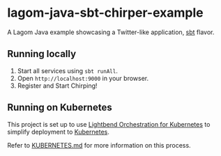 # lagom-java-sbt-chirper-example

A Lagom Java example showcasing a Twitter-like application, [sbt](https://www.scala-sbt.org/) flavor.

## Running locally

1) Start all services using `sbt runAll`.
2) Open `http://localhost:9000` in your browser.
3) Register and Start Chirping!

## Running on Kubernetes

This project is set up to use [Lightbend Orchestration for Kubernetes](https://developer.lightbend.com/docs/lightbend-orchestration-kubernetes/latest/) to simplify deployment to [Kubernetes](https://kubernetes.io/).

Refer to [KUBERNETES.md](KUBERNETES.md) for more information on this process.
